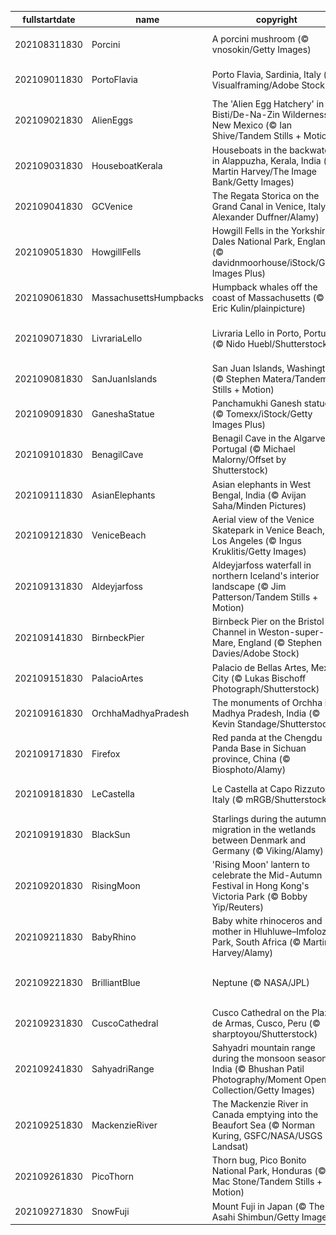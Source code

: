 |fullstartdate|name|copyright|title|image|
|--|--|--|--|--|
202108311830|Porcini|A porcini mushroom (© vnosokin/Getty Images)|Let's talk about mushroom!|![](/en-IN/2021/09/202108311830Porcini.jpg)|
202109011830|PortoFlavia|Porto Flavia, Sardinia, Italy (© Visualframing/Adobe Stock)|A cliffside harbour in Sardinia|![](/en-IN/2021/09/202109011830PortoFlavia.jpg)|
202109021830|AlienEggs|The 'Alien Egg Hatchery' in the Bisti/De-Na-Zin Wilderness, New Mexico (© Ian Shive/Tandem Stills + Motion)|Welcome to the 'Alien Egg Hatchery'|![](/en-IN/2021/09/202109021830AlienEggs.jpg)|
202109031830|HouseboatKerala|Houseboats in the backwaters in Alappuzha, Kerala, India (© Martin Harvey/The Image Bank/Getty Images)|Cruising along the backwaters of Kerala|![](/en-IN/2021/09/202109031830HouseboatKerala.jpg)|
202109041830|GCVenice|The Regata Storica on the Grand Canal in Venice, Italy (© Alexander Duffner/Alamy)|Venice’s grand regatta|![](/en-IN/2021/09/202109041830GCVenice.jpg)|
202109051830|HowgillFells|Howgill Fells in the Yorkshire Dales National Park, England (© davidnmoorhouse/iStock/Getty Images Plus)|Between the Lakes and the Dales|![](/en-IN/2021/09/202109051830HowgillFells.jpg)|
202109061830|MassachusettsHumpbacks|Humpback whales off the coast of Massachusetts (© Eric Kulin/plainpicture)|Whale hello there!|![](/en-IN/2021/09/202109061830MassachusettsHumpbacks.jpg)|
202109071830|LivrariaLello|Livraria Lello in Porto, Portugal (© Nido Huebl/Shutterstock)|Enter the magical world of Livraria Lello|![](/en-IN/2021/09/202109071830LivrariaLello.jpg)|
202109081830|SanJuanIslands|San Juan Islands, Washington (© Stephen Matera/Tandem Stills + Motion)|Islands of the Salish Sea|![](/en-IN/2021/09/202109081830SanJuanIslands.jpg)|
202109091830|GaneshaStatue|Panchamukhi Ganesh statue (© Tomexx/iStock/Getty Images Plus)|Celebrating Ganesh Chaturthi|![](/en-IN/2021/09/202109091830GaneshaStatue.jpg)|
202109101830|BenagilCave|Benagil Cave in the Algarve, Portugal (© Michael Malorny/Offset by Shutterstock)|Eye of the cave|![](/en-IN/2021/09/202109101830BenagilCave.jpg)|
202109111830|AsianElephants|Asian elephants in West Bengal, India (© Avijan Saha/Minden Pictures)|Asia's neglected giant|![](/en-IN/2021/09/202109111830AsianElephants.jpg)|
202109121830|VeniceBeach|Aerial view of the Venice Skatepark in Venice Beach, Los Angeles (© Ingus Kruklitis/Getty Images)|Sand, sun, and sk8ers|![](/en-IN/2021/09/202109121830VeniceBeach.jpg)|
202109131830|Aldeyjarfoss|Aldeyjarfoss waterfall in northern Iceland's interior landscape (© Jim Patterson/Tandem Stills + Motion)|Behold the mighty Aldeyjarfoss|![](/en-IN/2021/09/202109131830Aldeyjarfoss.jpg)|
202109141830|BirnbeckPier|Birnbeck Pier on the Bristol Channel in Weston-super-Mare, England (© Stephen Davies/Adobe Stock)|End of the pier?|![](/en-IN/2021/09/202109141830BirnbeckPier.jpg)|
202109151830|PalacioArtes|Palacio de Bellas Artes, Mexico City (© Lukas Bischoff Photograph/Shutterstock)|A cry for independence|![](/en-IN/2021/09/202109151830PalacioArtes.jpg)|
202109161830|OrchhaMadhyaPradesh|The monuments of Orchha in Madhya Pradesh, India (© Kevin Standage/Shutterstock)|Orchha, the city of the Bundela kings|![](/en-IN/2021/09/202109161830OrchhaMadhyaPradesh.jpg)|
202109171830|Firefox|Red panda at the Chengdu Panda Base in Sichuan province, China (© Biosphoto/Alamy)|Hanging out on a limb|![](/en-IN/2021/09/202109171830Firefox.jpg)|
202109181830|LeCastella|Le Castella at Capo Rizzuto, Italy (© mRGB/Shutterstock)|Arrr! Can you talk like a pirate?|![](/en-IN/2021/09/202109181830LeCastella.jpg)|
202109191830|BlackSun|Starlings during the autumn migration in the wetlands between Denmark and Germany (© Viking/Alamy)|Birds of a feather flocking together|![](/en-IN/2021/09/202109191830BlackSun.jpg)|
202109201830|RisingMoon|'Rising Moon' lantern to celebrate the Mid-Autumn Festival in Hong Kong's Victoria Park (© Bobby Yip/Reuters)|An old celebration for a new season|![](/en-IN/2021/09/202109201830RisingMoon.jpg)|
202109211830|BabyRhino|Baby white rhinoceros and mother in Hluhluwe–Imfolozi Park, South Africa (© Martin Harvey/Alamy)|What's cuter than nuzzling rhinos?|![](/en-IN/2021/09/202109211830BabyRhino.jpg)|
202109221830|BrilliantBlue|Neptune (© NASA/JPL)|Last stop before leaving the solar system|![](/en-IN/2021/09/202109221830BrilliantBlue.jpg)|
202109231830|CuscoCathedral|Cusco Cathedral on the Plaza de Armas, Cusco, Peru (© sharptoyou/Shutterstock)|The crossroads of empires|![](/en-IN/2021/09/202109231830CuscoCathedral.jpg)|
202109241830|SahyadriRange|Sahyadri mountain range during the monsoon season in India (© Bhushan Patil Photography/Moment Open Collection/Getty Images)|A rare mountain range in India|![](/en-IN/2021/09/202109241830SahyadriRange.jpg)|
202109251830|MackenzieRiver|The Mackenzie River in Canada emptying into the Beaufort Sea (© Norman Kuring, GSFC/NASA/USGS Landsat)|World Rivers Day|![](/en-IN/2021/09/202109251830MackenzieRiver.jpg)|
202109261830|PicoThorn|Thorn bug, Pico Bonito National Park, Honduras (© Mac Stone/Tandem Stills + Motion)|Sharp-dressed bug|![](/en-IN/2021/09/202109261830PicoThorn.jpg)|
202109271830|SnowFuji|Mount Fuji in Japan (© The Asahi Shimbun/Getty Images)|The snows of Fuji|![](/en-IN/2021/09/202109271830SnowFuji.jpg)|
